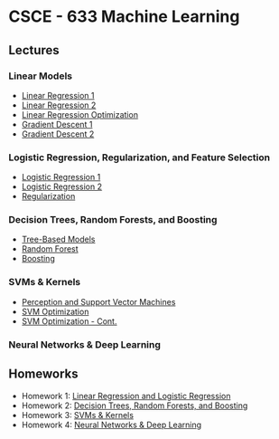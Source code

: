 # CSCE - 633 Machine Learning

## Lectures
### Linear Models
* [Linear Regression 1](./slides/Linear%20Models/Module%202%20-%20Lecture%204%20-%20Linear%20Regression%201.pdf)
* [Linear Regression 2](./slides/Linear%20Models/Module%202%20-%20Lecture%206%20-%20Linear%20Regression%202.pdf)
* [Linear Regression Optimization](./slides/Linear%20Models/Module%202%20-%20Lecture%207%20-%20Linear%20Regression%20Optimization.pdf)
* [Gradient Descent 1](./slides/Linear%20Models/Module%202%20-%20Lecture%209%20-%20Gradient%20Descent%201.pdf)
* [Gradient Descent 2](./slides/Linear%20Models/Module%202%20-%20Lecture%2010%20-%20Gradient%20Descent%202.pdf)

### Logistic Regression, Regularization, and Feature Selection
* [Logistic Regression 1](./slides/%20Logistic%20Regression%2C%20Regularization%2C%20%26%20Feature%20Selection/Module%203%20-%20Lecture%2012%20-%20Logistic%20Regression%201.pdf)
* [Logistic Regression 2](./slides/%20Logistic%20Regression%2C%20Regularization%2C%20%26%20Feature%20Selection/Module%203%20-%20Lecture%2013%20-%20Logistic%20Regression%202.pdf)
* [Regularization](./slides/%20Logistic%20Regression%2C%20Regularization%2C%20%26%20Feature%20Selection/Module%203%20-%20Lecture%2015%20-%20Regularization.pdf)

### Decision Trees, Random Forests, and Boosting
* [Tree-Based Models](./slides/Decision%20Trees%2C%20Random%20Forests%2C%20%26%20Boosting/Module%204%20-%20Lecture%2016%20-%20Tree-based%20Models.pdf)
* [Random Forest](./slides/Decision%20Trees%2C%20Random%20Forests%2C%20%26%20Boosting/Module%204%20-%20Lecture%2018%20-%20Random%20Forest.pdf)
* [Boosting](./slides/Decision%20Trees%2C%20Random%20Forests%2C%20%26%20Boosting/Module%204%20-%20Lecture%2019%20-%20Boosting.pdf)

### SVMs & Kernels
* [Perception and Support Vector Machines](./slides/SVMs%20%26%20Kernels/Module%205%20-%20Lecture%2021%20-%20SVM1.pdf)
* [SVM Optimization](./slides/SVMs%20%26%20Kernels/Module%205%20-%20Lecture%2022%20-%20SVM2.pdf)
* [SVM Optimization - Cont.](./slides/SVMs%20%26%20Kernels/Module%205%20-%20Lecture%2024%20-%20SVM%20Optimization.pdf)

### Neural Networks & Deep Learning

## Homeworks
* Homework 1: [Linear Regression and Logistic Regression](./hw/hw1)
* Homework 2: [Decision Trees, Random Forests, and Boosting](./hw/hw2)
* Homework 3: [SVMs & Kernels](./hw/hw3)
* Homework 4: [Neural Networks & Deep Learning](./hw/hw4)
